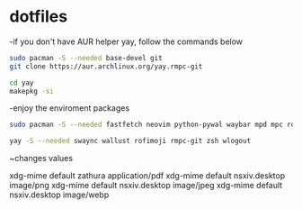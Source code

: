 # dotfiles

-if you don't have AUR helper yay, follow the commands below 

```bash
sudo pacman -S --needed base-devel git
git clone https://aur.archlinux.org/yay.rmpc-git

cd yay
makepkg -si
```

-enjoy the enviroment packages 

```zsh
sudo pacman -S --needed fastfetch neovim python-pywal waybar mpd mpc rofi rofi-calc starship papirus-icon-theme ttf-jetbrains-mono ttf-0xproto-nerd yazi ffmpeg 7zip jq poppler fd ripgrep fzf zoxide imagemagick yt-dlp ttf-jetbrains-mono-nerd swww zathura zathura-pdf-poppler nsxiv man-db man-pages
```

```zsh
yay -S --needed swaync wallust rofimoji rmpc-git zsh wlogout
```

~changes values

xdg-mime default zathura application/pdf
xdg-mime default nsxiv.desktop image/png
xdg-mime default nsxiv.desktop image/jpeg
xdg-mime default nsxiv.desktop image/webp
